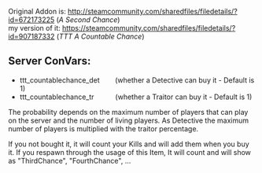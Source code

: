 Original Addon is: http://steamcommunity.com/sharedfiles/filedetails/?id=672173225 (_A Second Chance_)                            
my version of it: https://steamcommunity.com/sharedfiles/filedetails/?id=907187332 (_TTT A Countable Chance_)

## Server ConVars:
- ttt_countablechance_det &nbsp;&nbsp;&nbsp;&nbsp;&nbsp;&nbsp;                      (whether a Detective can buy it - Default is 1)
- ttt_countablechance_tr  &nbsp;&nbsp;&nbsp;&nbsp;&nbsp;&nbsp;&nbsp;&nbsp;&nbsp;    (whether a Traitor can buy it - Default is 1)

The probability depends on the maximum number of players that can play on the server and the number of living players. As Detective the maximum number of players is multiplied with the traitor percentage.

If you not bought it, it will count your Kills and will add them when you buy it.
If you respawn through the usage of this Item, It will count and will show as "ThirdChance", "FourthChance", ...
